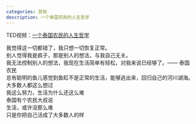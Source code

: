 ```yaml
---
categories: 其他
description: 一个泰国农民的人生哲学
---
```


TED视频：[一个泰国农民的人生哲学](http://ugcdl.video.gtimg.com/z034236ggym.m701.mp4?vkey=6BF22789D8F0250FCFC2EFC4ADBF573F0D4AE9F78BDB05C7751C40D2BB196C151DEFAA8067CFA71D6330A7DCB76CD44F698E776CED7D435DECCDD3A2263B9CD2B4711FDBC52B7D5DE2F28C03668C8975ECB632E18ACEE94B582959F7B34D3AFD490C9A4089C0B263973824AAB3F8DA802DD3780B1D1A7B76&br=29&platform=2&fmt=auto&level=0&sdtfrom=v1010&guid=03d43bac05fe17c954cb50ad371e205e)

我觉得这一切都错了，我只想一切恢复正常。  
别人觉得我是疯子，那是别人的想法，与我自己无关。  
我无法控制别人的想法，我现在生活简单有轻松，对我来说已经够了。—— 泰国农民  
总有聪明的鱼儿感觉到鱼缸不是正常的生活，能够逃出来，回归自己的河川湖海。  
大多数人都这么想过  
我这么努力，生活为什么还这么难  
泰国有个农民大叔说  
生活，或许没那么难  
只是你把自己活成了大多数人的样  





